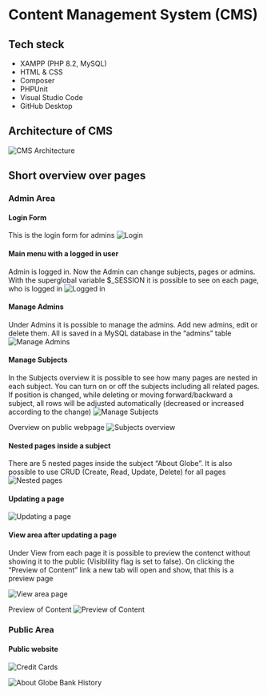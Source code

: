 # Content Management System (CMS)

## Tech steck
* XAMPP (PHP 8.2, MySQL) 
* HTML & CSS
* Composer
* PHPUnit
* Visual Studio Code
* GitHub Desktop

## Architecture of CMS

![CMS Architecture](/images_for_dokumentation/Overview.PNG "CMS Architecture")

## Short overview over pages

### Admin Area

#### Login Form

This is the login form for admins
![Login](/images_for_dokumentation/Admins_Area/Log_In.png "Login")

#### Main menu with a logged in user

Admin is logged in. Now the Admin can change subjects, pages or admins. With the superglobal variable $_SESSION it is possible to see on each page, who is logged in
![Logged in](/images_for_dokumentation/Admins_Area/Logged_In.png "Logged in")

#### Manage Admins

Under Admins it is possible to manage the admins. Add new admins, edit or delete them. All is saved in a MySQL database in the “admins” table 
![Manage Admins](/images_for_dokumentation/Admins_Area/Manage_Admins.png "Manage Admins")

#### Manage Subjects

In the Subjects overview it is possible to see how many pages are nested in each subject. 
You can turn on or off the subjects including all related pages. 
If position is changed, while deleting or moving forward/backward a subject, all rows will be adjusted automatically (decreased or increased according to the change)
![Manage Subjects](/images_for_dokumentation/Subjects/Subjects_overview.png "Manage Subjects")

Overview on public webpage
![Subjects overview](/images_for_dokumentation/Subjects/Subjects.png "Subjects overview")

#### Nested pages inside a subject

There are 5 nested pages inside the subject “About Globe”. It is also possible to use CRUD (Create, Read, Update, Delete) for all pages
![Nested pages](/images_for_dokumentation/Subjects/Pages_nested_in_Subject.png "Nested pages")

#### Updating a page

![Updating a page](/images_for_dokumentation/Subjects/Edit_Page_Contact_Us.png "Updating a page")

#### View area after updating a page

Under View from each page it is possible to preview the contenct without showing it to the public (Visiblility flag is set to false). On clicking the “Preview of Content” link a new tab will open and show, that this is a preview page

![View area page](/images_for_dokumentation/Subjects/View_Page_Contact_Us.png "View area page")

Preview of Content
![Preview of Content](/images_for_dokumentation/Subjects/Preview_of_Content.png "Preview of Content")

### Public Area

#### Public website

![Credit Cards](/images_for_dokumentation/Main_Site/Consumer_Credit_Cards.png "Credit Cards")

![About Globe Bank History](/images_for_dokumentation/Main_Site/About_Globe_History.png "About Globe Bank History")



